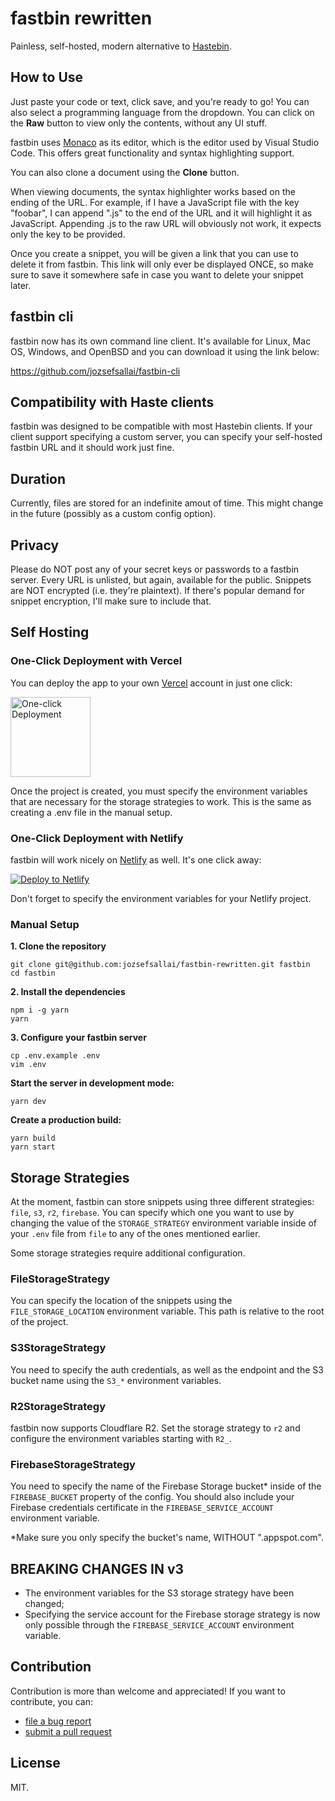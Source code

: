 # fastbin rewritten

Painless, self-hosted, modern alternative to [Hastebin](https://hastebin.com/).

## How to Use

Just paste your code or text, click save, and you're ready to go! You can also
select a programming language from the dropdown. You can click on the **Raw**
button to view only the contents, without any UI stuff.

fastbin uses [Monaco](https://microsoft.github.io/monaco-editor/) as its editor,
which is the editor used by Visual Studio Code. This offers great functionality
and syntax highlighting support.

You can also clone a document using the **Clone** button.

When viewing documents, the syntax highlighter works based on the ending of the
URL. For example, if I have a JavaScript file with the key "foobar", I can
append ".js" to the end of the URL and it will highlight it as JavaScript.
Appending .js to the raw URL will obviously not work, it expects only the key to
be provided.

Once you create a snippet, you will be given a link that you can use to delete
it from fastbin. This link will only ever be displayed ONCE, so make sure to
save it somewhere safe in case you want to delete your snippet later.

## fastbin cli

fastbin now has its own command line client. It's available for Linux, Mac OS,
Windows, and OpenBSD and you can download it using the link below:

https://github.com/jozsefsallai/fastbin-cli

## Compatibility with Haste clients

fastbin was designed to be compatible with most Hastebin clients. If your client
support specifying a custom server, you can specify your self-hosted fastbin URL
and it should work just fine.

## Duration

Currently, files are stored for an indefinite amout of time. This might change
in the future (possibly as a custom config option).

## Privacy

Please do NOT post any of your secret keys or passwords to a fastbin server.
Every URL is unlisted, but again, available for the public. Snippets are NOT
encrypted (i.e. they're plaintext). If there's popular demand for snippet
encryption, I'll make sure to include that.

## Self Hosting

### One-Click Deployment with Vercel

You can deploy the app to your own [Vercel](https://vercel.com) account in just
one click:

<a href="https://vercel.com/new/project?template=jozsefsallai/fastbin-rewritten"><img width="128" src="https://vercel.com/button" alt="One-click Deployment" /></a>

Once the project is created, you must specify the environment variables that are
necessary for the storage strategies to work. This is the same as creating a
.env file in the manual setup.

### One-Click Deployment with Netlify

fastbin will work nicely on [Netlify](https://www.netlify.com) as well. It's one
click away:

<a href="https://app.netlify.com/start/deploy?repository=https://github.com/jozsefsallai/fastbin-rewritten"><img src="https://www.netlify.com/img/deploy/button.svg" alt="Deploy to Netlify" /></a>

Don't forget to specify the environment variables for your Netlify project.

### Manual Setup

**1. Clone the repository**

```
git clone git@github.com:jozsefsallai/fastbin-rewritten.git fastbin
cd fastbin
```

**2. Install the dependencies**

```
npm i -g yarn
yarn
```

**3. Configure your fastbin server**

```
cp .env.example .env
vim .env
```

**Start the server in development mode:**

```
yarn dev
```

**Create a production build:**

```
yarn build
yarn start
```

## Storage Strategies

At the moment, fastbin can store snippets using three different strategies:
`file`, `s3`, `r2`, `firebase`. You can specify which one you want to use by
changing the value of the `STORAGE_STRATEGY` environment variable inside of your
`.env` file from `file` to any of the ones mentioned earlier.

Some storage strategies require additional configuration.

### FileStorageStrategy

You can specify the location of the snippets using the `FILE_STORAGE_LOCATION`
environment variable. This path is relative to the root of the project.

### S3StorageStrategy

You need to specify the auth credentials, as well as the endpoint and the S3
bucket name using the `S3_*` environment variables.

### R2StorageStrategy

fastbin now supports Cloudflare R2. Set the storage strategy to `r2` and
configure the environment variables starting with `R2_`.

### FirebaseStorageStrategy

You need to specify the name of the Firebase Storage bucket\* inside of the
`FIREBASE_BUCKET` property of the config. You should also include your Firebase
credentials certificate in the `FIREBASE_SERVICE_ACCOUNT` environment variable.

\*Make sure you only specify the bucket's name, WITHOUT ".appspot.com".

## BREAKING CHANGES IN v3

- The environment variables for the S3 storage strategy have been changed;
- Specifying the service account for the Firebase storage strategy is now only
possible through the `FIREBASE_SERVICE_ACCOUNT` environment variable.

## Contribution

Contribution is more than welcome and appreciated! If you want to contribute,
you can:

- [file a bug report](https://github.com/jozsefsallai/fastbin-rewritten/issues/new)
- [submit a pull request](https://github.com/jozsefsallai/fastbin-rewritten/pulls)

## License

MIT.
